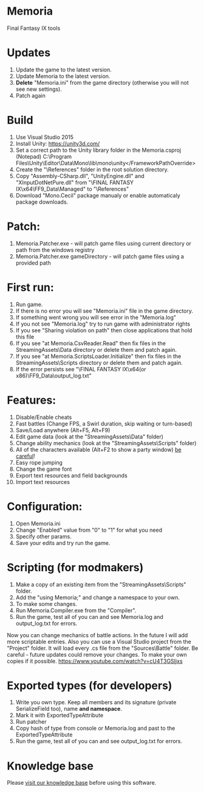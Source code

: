 # Memoria
Final Fantasy IX tools

# Updates
1. Update the game to the latest version.
2. Update Memoria to the latest version.
3. **Delete** "Memoria.ini" from the game directory (otherwise you will not see new settings).
4. Patch again


# Build
1. Use Visual Studio 2015
2. Install Unity: https://unity3d.com/
3. Set a correct path to the Unity library folder in the Memoria.csproj (Notepad)
<FrameworkPathOverride>C:\Program Files\Unity\Editor\Data\Mono\lib\mono\unity\</FrameworkPathOverride>
4. Create the "\References" folder in the root solution directory.
5. Copy "Assembly-CSharp.dll", "UnityEngine.dll" and "XInputDotNetPure.dll" from "\FINAL FANTASY IX\x64\FF9_Data\Managed" to "\References"
6. Download "Mono.Cecil" package manualy or enable automaticaly package downloads.


# Patch:
1. Memoria.Patcher.exe - will patch game files using current directory or path from the windows registry
2. Memoria.Patcher.exe gameDirectory - will patch game files using a provided path


# First run:
1. Run game.
2. If there is no error you will see "Memoria.ini" file in the game directory.
3. If something went wrong you will see error in the "Memoria.log"
4. If you not see "Memoria.log" try to run game with administrator rights
5. If you see "Sharing violation on path" then close applications that hold this file
6. If you see "at Memoria.CsvReader.Read" then fix files in the StreamingAssets\Data directory or delete them and patch again.
7. If you see "at Memoria.ScriptsLoader.Initialize" then fix files in the StreamingAssets\Scripts directory or delete them and patch again.
8. If the error persists see "\FINAL FANTASY IX\x64(or x86)\FF9_Data\output_log.txt"


# Features:
1. Disable/Enable cheats
2. Fast battles (Change FPS, a Swirl duration, skip waiting or turn-based)
3. Save/Load anywhere (Alt+F5, Alt+F9) 
4. Edit game data (look at the "StreamingAssets\Data" folder)
5. Change ability mechanics (look at the "StreamingAssets\Scripts" folder)
6. All of the characters available (Alt+F2 to show a party window) [be careful](https://github.com/Albeoris/Memoria/issues/3)!
7. Easy rope jumping
8. Change the game font
9. Export text resources and field backgrounds
10. Import text resources


# Configuration:
1. Open Memoria.ini
2. Change "Enabled" value from "0" to "1" for what you need
3. Specify other params.
4. Save your edits and try run the game.


# Scripting (for modmakers)
1. Make a copy of an existing item from the "StreamingAssets\Scripts" folder.
2. Add the "using Memoria;" and change a namespace to your own.
3. To make some changes.
4. Run Memoria.Compiler.exe from the "Compiler".
5. Run the game, test all of you can and see Memoria.log and output_log.txt for errors.

Now you can change mechanics of battle actions. In the future I will add more scriptable entries.
Also you can use a Visual Studio project from the "Project" folder. It will load every .cs file from the "Sources\Battle" folder.
Be careful - future updates could remove your changes. To make your own copies if it possible.
https://www.youtube.com/watch?v=cU4T3GSIjxs


# Exported types (for developers)
1. Write you own type. Keep all members and its signature (private SerializeField too), name **and namespace**.
2. Mark it with ExportedTypeAttribute
3. Run patcher
4. Copy hash of type from console or Memoria.log and past to the ExportedTypeAttribute
5. Run the game, test all of you can and see output_log.txt for errors.

# Knowledge base
Please [visit our knowledge base](../../wiki#knowledge-base) before using this software.
